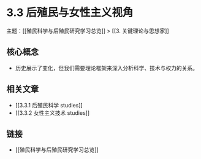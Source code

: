 # 3.3 后殖民与女性主义视角

主题：[[殖民科学与后殖民研究学习总览]] > [[3. 关键理论与思想家]]

## 核心概念

- 历史展示了变化，但我们需要理论框架来深入分析科学、技术与权力的关系。

## 相关文章

- [[3.3.1 后殖民科学 studies]]
- [[3.3.2 女性主义技术 studies]]

## 链接

- [[殖民科学与后殖民研究学习总览]]
